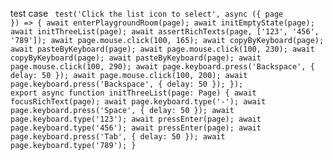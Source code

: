 test case
<code>
test('Click the list icon to select', async ({ page }) => {
  await enterPlaygroundRoom(page);
  await initEmptyState(page);
  await initThreeList(page);
  await assertRichTexts(page, ['123', '456', '789']);
  await page.mouse.click(100, 165);
  await copyByKeyboard(page);
  await pasteByKeyboard(page);
  await page.mouse.click(100, 230);
  await copyByKeyboard(page);
  await pasteByKeyboard(page);
  await page.mouse.click(100, 290);
  await page.keyboard.press('Backspace', { delay: 50 });
  await page.mouse.click(100, 200);
  await page.keyboard.press('Backspace', { delay: 50 });
});
</code>
<code>
export async function initThreeList(page: Page) {
  await focusRichText(page);
  await page.keyboard.type('-');
  await page.keyboard.press('Space', { delay: 50 });
  await page.keyboard.type('123');
  await pressEnter(page);
  await page.keyboard.type('456');
  await pressEnter(page);
  await page.keyboard.press('Tab', { delay: 50 });
  await page.keyboard.type('789');
}
</code>